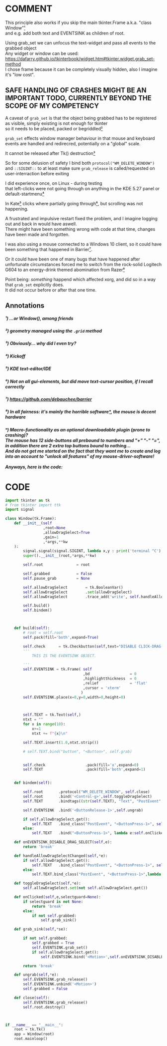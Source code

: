 # COMMENT
This principle also works if you skip the main tkinter.Frame a.k.a. "class Window"[¹](https://github.com/Skrimpton/tk.Text-DisableDragSelect/blob/main/README.md#---or-window-among-friends)
<br>and e.g. add both text and EVENTSINK as children of root.

Using grab_set we can unfocus the text-widget and pass all events to the grabbed object
<br>Any widget or window can be used: https://dafarry.github.io/tkinterbook/widget.htm#tkinter.widget.grab_set-method
<br>I chose frame because it can be completely visually hidden, also I imagine it's "low cost".

## SAFE HANDLING OF CRASHES MIGHT BE AN IMPORTANT TODO, CURRENTLY BEYOND THE SCOPE OF MY COMPETENCY

A caveat of ```grab_set``` is that the object being grabbed has to be registered as visible, simply existing is not enough for tkinter
<br>so it needs to be placed, packed or begriddled[²](https://github.com/Skrimpton/tkinter.Text-DisableDragSelect/blob/main/README.md#---geometry-managed-using-the-grid-method)

```grab_set``` effects window manager behaviour in that mouse and keyboard events are handled and redirecred, potentially on a "global" scale.

It cannot be released after Tk() destruction[³](https://github.com/Skrimpton/tk.Text-DisableDragSelect/blob/main/README.md#---obviously-why-did-i-even-try)

So for some delusion of safety I bind both ```protocol("WM_DELETE_WINDOW")```
<br>and ```::SIGINT::``` to at least make sure ```grab_release``` is called/requested on user-interraction before exiting

I did experience once, on Linux - during testing
<br>that left-clicks were not going through on anything in the KDE 5.27 panel or default-startmenu[⁴](https://github.com/Skrimpton/tk.Text-DisableDragSelect/blob/main/README.md#---kickoff)

In Kate[⁵](https://github.com/Skrimpton/tk.Text-DisableDragSelect/main/README.md#---kde-text-editoride) clicks where partially going through[⁶](https://github.com/Skrimpton/tk.Text-DisableDragSelect/blob/main/README.md#---not-on-all-gui-elements-but-did-move-text-cursor-position-if-i-recall-correctly), but scrolling was not happening.

A frustrated and impulsive restart fixed the problem, and I imagine logging out and back in would have aswell.
<br>There might have been something wrong with code at that time, changes have been made and forgotten.

I was also using a mouse connected to a Windows 10 client, so it could have been something that happened in Barrier[⁷](https://github.com/Skrimpton/tk.Text-DisableDragSelect/main/README.md#---httpsgithubcomdebaucheebarrier).

Or it could have been one of many bugs that have happened after unfortunate circumstances
forced me to switch from the rock-solid Logitech G604 to an energy-drink themed abomination from Razer[⁸](https://github.com/Skrimpton/tk.Text-DisableDragSelect/blob/main/README.md#---in-all-fairness-its-mainly-the-horrible-software%E1%B5%83-the-mouse-is-decent-hardware)

Point being: *something* happend which affected xorg, and did so in a way that ```grab_set``` explicitly does.
<br>It did not occur before or after that one time.

## Annotations
##### ¹)   ...or Window(), among friends

##### ²)   geometry managed using the ```.grid``` method

##### ³)   Obviously... why did I even try?

##### ⁴)   Kickoff

##### ⁵)   KDE text-editor/IDE

##### ⁶)   Not on all gui-elements, but did move text-cursor position, if I recall correctly

##### ⁷)   https://github.com/debauchee/barrier

##### ⁸)   In all fairness: it's mainly the horrible software[ᵃ](https://github.com/Skrimpton/tk.Text-DisableDragSelect/blob/main/README.md#%E1%B5%83---macro-functionality-as-an-optional-downloadable-plugin-prone-to-crashing--the-mouse-has-12-side-buttons-all-prebound-to-numbers-and-2-extra-top-buttons-bound-to-nothing--and-do-not-get-me-started-on-the-fact-that-they-want-me-to-create-and-log-into-an-account--to-unlock-all-features-of-my-mouse-driver-software), the mouse is decent hardware

##### ᵃ)   Macro-functionality as an optional downloadable plugin (prone to crashing)?<br>  The mouse has 12 side-buttons all prebound to numbers and "+" "-" "=", in addition there are 2 extra top buttons bound to nothing...<br>  And do not get me started on the fact that they want me to create and log into an account to "unlock all features" of my mouse-driver-software! <br><br> Anyways, here is the code:


# CODE
```python
import tkinter as tk
# from tkinter import ttk
import signal

class Window(tk.Frame):
    def __init__(self
                 ,root=None
                 ,allowDragSelect=True
                 ,gain=1
                 ,*args,**kw
    ):
        signal.signal(signal.SIGINT, lambda x,y : print('terminal ^C') or self.close())
        super().__init__(root,*args,**kw)

        self.root               = root

        self.grabbed            = False
        self.pause_grab         = None

        self.allowDragSelect        = tk.BooleanVar()
        self.allowDragSelect        .set(allowDragSelect)
        self.allowDragSelect        .trace_add('write', self.handleAllowDragSelectChanged)

        self.build()
        self.bindem()



    def build(self):
        # root = self.root
        self.pack(fill='both',expand=True)

        self.check      = tk.Checkbutton(self,text="DISABLE CLICK-DRAG-SELECTING",variable=self.allowDragSelect)
        '''
            THIS IS THE EVENTSINK OBJECT.

        '''
        self.EVENTSINK = tk.Frame( self
                                   ,bd                  = 0
                                   ,highlightthickness  = 0
                                   ,relief              = 'flat'
                                   ,cursor = 'xterm'
                                  )
        self.EVENTSINK.place(x=0,y=0,width=0,height=0)



        self.TEXT = tk.Text(self,)
        ntxt = ""
        for x in range(10):
            x+=1
            ntxt += f"{x}\n"

        self.TEXT.insert(1.0,ntxt.strip())

        # self.TEXT.bind("button", "<Button>", self.grab)


        self.check                  .pack(fill='x',expand=0)
        self.TEXT                   .pack(fill='both',expand=1)


    def bindem(self):

        self.root       .protocol("WM_DELETE_WINDOW", self.close)
        self.root       .bind('<Control-g>',self.toggleDragSelect)
        self.TEXT       .bindtags((str(self.TEXT), "Text", "PostEvent", ".", "all")) # https://stackoverflow.com/a/50637979

        self.EVENTSINK  .bind('<ButtonRelease-1>',self.ungrab)

        if self.allowDragSelect.get():
            self.TEXT   .bind_class("PostEvent", "<ButtonPress-1>", self.onClicked)
        else:
            self.TEXT   .bind("<ButtonPress-1>", lambda e:self.onClicked(e,"selectguard"))

    def onEVENTSINK_DISABLE_DRAG_SELECT(self,e):
        return 'break'

    def handleAllowDragSelectChanged(self,*e):
        if self.allowDragSelect.get():
            self.TEXT   .bind_class("PostEvent", "<ButtonPress-1>", self.onClicked)
        else:
            self.TEXT.bind_class("PostEvent", "<ButtonPress-1>",lambda e:self.onClicked(e,"selectguard"))

    def toggleDragSelect(self,*e):
        self.allowDragSelect.set(not self.allowDragSelect.get())

    def onClicked(self,e,selectguard=None):
        if selectguard is not None:
            return 'break'
        else:
            if not self.grabbed:
                self.grab_sink()

    def grab_sink(self,*se):

        if not self.grabbed:
            self.grabbed = True
            self.EVENTSINK.grab_set()
            if self.allowDragSelect.get():
                self.EVENTSINK.bind('<Motion>',self.onEVENTSINK_DISABLE_DRAG_SELECT)

        return 'break'

    def ungrab(self,*e):
        self.EVENTSINK.grab_release()
        self.EVENTSINK.unbind('<Motion>')
        self.grabbed = False

    def close(self):
        self.EVENTSINK.grab_release()
        self.root.destroy()



if __name__ == "__main__":
    root = tk.Tk()
    app = Window(root)
    root.mainloop()

```
